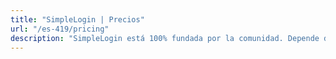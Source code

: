 ```yaml
---
title: "SimpleLogin | Precios"
url: "/es-419/pricing"
description: "SimpleLogin está 100% fundada por la comunidad. Depende de su ayuda para mantener el servicio y desarrollar funciones nuevas."
---
```


